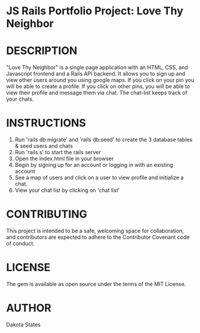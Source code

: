 # JS Rails Portfolio Project: Love Thy Neighbor

# DESCRIPTION

"Love Thy Neighbor" is a single page application with an HTML, CSS, and Javascript frontend and a Rails API backend. It allows you to sign up and view other users around you using google maps. If you click on your pin you will be able to create a profile. If you click on other pins, you will be able to view their profile and message them via chat. The chat-list keeps track of your chats.

# INSTRUCTIONS

1. Run 'rails db:migrate' and 'rails db:seed' to create the 3 database tables & seed users and chats
2. Run 'rails s' to start the rails server
3. Open the index.html file in your browser
4. Begin by signing up for an account or logging in with an existing account
5. See a map of users and click on a user to view profile and initialize a chat.
6. View your chat list by clicking on 'chat list'

# CONTRIBUTING
This project is intended to be a safe, welcoming space for collaboration, and contributors are expected to adhere to the Contributor Covenant code of conduct.

# LICENSE
The gem is available as open source under the terms of the MIT License.

# AUTHOR
Dakota States
